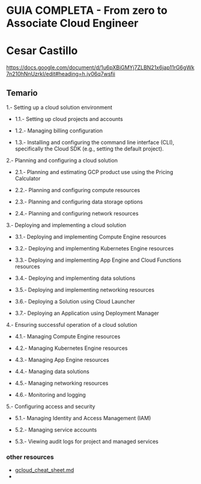 # GUIA COMPLETA - From zero to Associate Cloud Engineer

# Cesar Castillo

https://docs.google.com/document/d/1u6pXBiGMYj7ZLBN21x6jap11rG6gWk7n210hNnUzrkI/edit#heading=h.jy06q7wsfii

## Temario

1.- Setting up a cloud solution environment

* 1.1.- Setting up cloud projects and accounts

* 1.2.- Managing billing configuration

* 1.3.- Installing and configuring the command line interface (CLI), specifically the Cloud SDK (e.g., setting the default project).

2.- Planning and configuring a cloud solution

* 2.1.- Planning and estimating GCP product use using the Pricing Calculator

* 2.2.- Planning and configuring compute resources

* 2.3.- Planning and configuring data storage options

* 2.4.- Planning and configuring network resources

3.- Deploying and implementing a cloud solution

* 3.1.- Deploying and implementing Compute Engine resources

* 3.2.- Deploying and implementing Kubernetes Engine resources

* 3.3.- Deploying and implementing App Engine and Cloud Functions resources

* 3.4.- Deploying and implementing data solutions

* 3.5.- Deploying and implementing networking resources

* 3.6.- Deploying a Solution using Cloud Launcher

* 3.7.- Deploying an Application using Deployment Manager

4.- Ensuring successful operation of a cloud solution

* 4.1.- Managing Compute Engine resources

* 4.2.- Managing Kubernetes Engine resources

* 4.3.- Managing App Engine resources

* 4.4.- Managing data solutions

* 4.5.- Managing networking resources

* 4.6.- Monitoring and logging

5.- Configuring access and security

* 5.1.- Managing Identity and Access Management (IAM)

* 5.2.- Managing service accounts

* 5.3.- Viewing audit logs for project and managed services


### other resources

- [gcloud_cheat_sheet.md](https://gist.github.com/pydevops/cffbd3c694d599c6ca18342d3625af97)
- 

